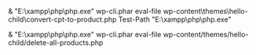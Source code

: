 & "E:\xampp\php\php.exe" wp-cli.phar eval-file wp-content\themes\hello-child\convert-cpt-to-product.php
Test-Path "E:\xampp\php\php.exe"

& "E:\xampp\php\php.exe" wp-cli.phar eval-file wp-content/themes/hello-child/delete-all-products.php
